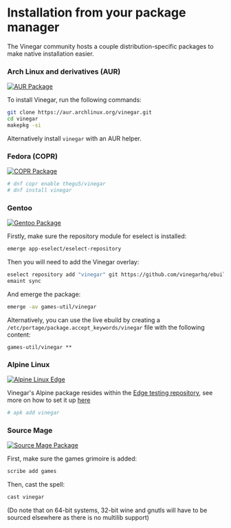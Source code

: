 # Installation from your package manager

The Vinegar community hosts a couple distribution-specific packages to make native installation easier.

### Arch Linux and derivatives (AUR)
[![AUR Package](https://img.shields.io/aur/version/vinegar?label=AUR)](https://aur.archlinux.org/packages/vinegar)

To install Vinegar, run the following commands:

```sh
git clone https://aur.archlinux.org/vinegar.git
cd vinegar
makepkg -si
```
Alternatively install `vinegar` with an AUR helper.

### Fedora (COPR)
[![COPR Package](https://img.shields.io/badge/dynamic/json?color=50a4db&label=Fedora%20COPR&query=builds.latest.source_package.version&url=https%3A%2F%2Fcopr.fedorainfracloud.org%2Fapi_3%2Fpackage%3Fownername%3Dthegu5%26projectname%3Dvinegar%26packagename%3Dvinegar%26with_latest_build%3DTrue)](https://copr.fedorainfracloud.org/coprs/thegu5/vinegar/)

```sh
# dnf copr enable thegu5/vinegar
# dnf install vinegar
```

### Gentoo

[![Gentoo Package](https://img.shields.io/badge/Gentoo-ebuild-6e56af)](https://github.com/vinegarhq/ebuild)

Firstly, make sure the repository module for eselect is installed:
```sh
emerge app-eselect/eselect-repository
```

Then you will need to add the Vinegar overlay:

```sh
eselect repository add "vinegar" git https://github.com/vinegarhq/ebuild.git
emaint sync
```
And emerge the package:
```sh
emerge -av games-util/vinegar
```

Alternatively, you can use the live ebuild by creating a `/etc/portage/package.accept_keywords/vinegar` file with the following content:
```
games-util/vinegar **
```

### Alpine Linux

[![Alpine Linux Edge](https://repology.org/badge/version-for-repo/alpine_edge/vinegar.svg?header=Alpine%20Linux%20Edge)](https://pkgs.alpinelinux.org/package/edge/testing/x86_64/vinegar)

Vinegar's Alpine package resides within the [Edge testing repository](https://wiki.alpinelinux.org/wiki/Repositories#Edge), see more on how to set it up [here](https://wiki.alpinelinux.org/wiki/Repositories#Managing_repositories)
```sh
# apk add vinegar
```

### Source Mage

[![Source Mage Package](https://img.shields.io/badge/Source%20Mage-spell-fe0000)](https://github.com/sourcemage/grimoire-z-rejected/tree/master/z-games/vinegar)

First, make sure the games grimoire is added:
```sh
scribe add games
```
Then, cast the spell:
```sh
cast vinegar
```
(Do note that on 64-bit systems, 32-bit wine and gnutls will have to be sourced elsewhere as there is no multilib support)
